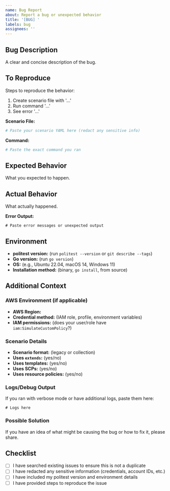 ```yaml
---
name: Bug Report
about: Report a bug or unexpected behavior
title: '[BUG] '
labels: bug
assignees: ''
---
```


## Bug Description

A clear and concise description of the bug.

## To Reproduce

Steps to reproduce the behavior:

1. Create scenario file with '...'
2. Run command '...'
3. See error '...'

**Scenario File:**
```yaml
# Paste your scenario YAML here (redact any sensitive info)
```

**Command:**
```bash
# Paste the exact command you ran
```

## Expected Behavior

What you expected to happen.

## Actual Behavior

What actually happened.

**Error Output:**
```
# Paste error messages or unexpected output
```

## Environment

- **politest version:** (run `politest --version` or `git describe --tags`)
- **Go version:** (run `go version`)
- **OS:** (e.g., Ubuntu 22.04, macOS 14, Windows 11)
- **Installation method:** (binary, `go install`, from source)

## Additional Context

### AWS Environment (if applicable)

- **AWS Region:**
- **Credential method:** (IAM role, profile, environment variables)
- **IAM permissions:** (does your user/role have `iam:SimulateCustomPolicy`?)

### Scenario Details

- **Scenario format:** (legacy or collection)
- **Uses `extends`:** (yes/no)
- **Uses templates:** (yes/no)
- **Uses SCPs:** (yes/no)
- **Uses resource policies:** (yes/no)

### Logs/Debug Output

If you ran with verbose mode or have additional logs, paste them here:

```
# Logs here
```

### Possible Solution

If you have an idea of what might be causing the bug or how to fix it, please share.

## Checklist

- [ ] I have searched existing issues to ensure this is not a duplicate
- [ ] I have redacted any sensitive information (credentials, account IDs, etc.)
- [ ] I have included my politest version and environment details
- [ ] I have provided steps to reproduce the issue
